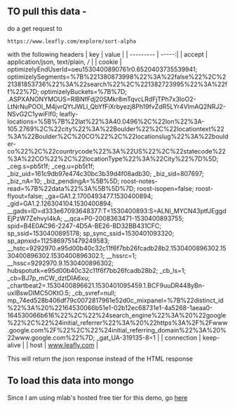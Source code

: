 ## TO pull this data -
do a get request to
```
https://www.leafly.com/explore/sort-alpha
```

with the following headers
 | key      | value |
 | --------- | -----:|
 | accept  | application/json, text/plain, */* |
 | cookie     |   optimizelyEndUserId=oeu1530400890761r0.6520403735539941; optimizelySegments=%7B%221380873998%22%3A%22false%22%2C%221381853736%22%3A%22search%22%2C%221382723995%22%3A%22ff%22%7D; optimizelyBuckets=%7B%7D; .ASPXANONYMOUS=RlBNfFdj20SMkr8mTqvcLRdFjTPh7x3IoO2-LtNrNuPOOl_M4jvrQYtJWLl_QbYfFiXrbyezj8Ph19fvZdR5LYr4VlmAQ2NRJ2-NSvG2C1ywiFlf0; leafly-locations=%5B%7B%22lat%22%3A40.0496%2C%22lon%22%3A-105.2769%2C%22city%22%3A%22Boulder%22%2C%22locationtext%22%3A%22Boulder%2C%20CO%22%2C%22locationslug%22%3A%22boulder-co%22%2C%22countrycode%22%3A%22US%22%2C%22statecode%22%3A%22CO%22%2C%22locationType%22%3A%22City%22%7D%5D; _ceg.s=pb5t1f; _ceg.u=pb5t1f; _biz_uid=161c9db97e474c30bc3b39d4f08adb30; _biz_sid=807697; _biz_nA=10; _biz_pendingA=%5B%5D; roost-notes-read=%7B%22data%22%3A%5B%5D%7D; roost-isopen=false; roost-flyout=false; _ga=GA1.2.1700493477.1530400894; _gid=GA1.2.126304104.1530400894; __gads=ID=d333e67093648377:T=1530400893:S=ALNI_MYCN43ptfJEggdEjPzW7ZehvyI4kA; __qca=P0-2008363471-1530400893755; spid=B4E0AC96-2247-4D5A-BE26-BD32BB431CFC; sp_ssid=1530400895178; sp_sync_ssid=1530401093320; sp_apnxid=1125869751479249583; __hstc=9292970.e95d00b40c32c11f6f7bb26fcadb28b2.1530400896302.1530400896302.1530400896302.1; __hssrc=1; __hssc=9292970.9.1530400896302; hubspotutk=e95d00b40c32c11f6f7bb26fcadb28b2; _cb_ls=1; _cb=BJ7p_mCW_dztDIA6xu; _chartbeat2=.1530400896621.1530401095459.1.BCF9uuDR448yBn-uxIBswDIMC5OKtO.5; _cb_svref=null; mp_74ed528b406df79c0072817961e52d0c_mixpanel=%7B%22distinct_id%22%3A%20%22164530066b51e1-02b12ec68731e1-4a5268-1aeaa0-164530066b616%22%2C%22%24search_engine%22%3A%20%22google%22%2C%22%24initial_referrer%22%3A%20%22https%3A%2F%2Fwww.google.com%2F%22%2C%22%24initial_referring_domain%22%3A%20%22www.google.com%22%7D; _gat_UA-319135-8=1 |
 | connection     |   keep-alive |
 | host     |   www.leafly.com |
 
 This will return the json response instead of the HTML response
 
 ## To load this data into mongo
 Since I am using mlab's hosted free tier for this demo, go [here](!https://docs.mlab.com/migrating/#import)